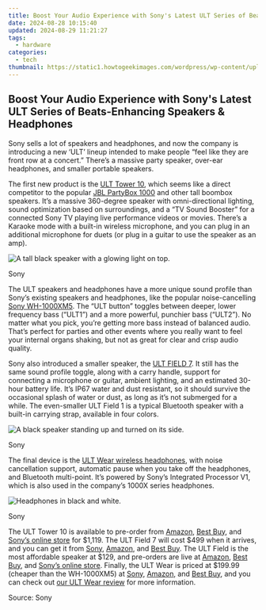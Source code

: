 ```yaml
---
title: Boost Your Audio Experience with Sony's Latest ULT Series of Beats-Enhancing Speakers & Headphones
date: 2024-08-28 10:15:40
updated: 2024-08-29 11:21:27
tags:
  - hardware
categories:
  - tech
thumbnail: https://static1.howtogeekimages.com/wordpress/wp-content/uploads/2024/04/sony.jpg
---
```


## Boost Your Audio Experience with Sony's Latest ULT Series of Beats-Enhancing Speakers & Headphones

Sony sells a lot of speakers and headphones, and now the company is introducing a new ‘ULT’ lineup intended to make people “feel like they are front row at a concert.” There’s a massive party speaker, over-ear headphones, and smaller portable speakers.

 The first new product is the [ULT Tower 10](https://www.amazon.com/dp/B0CXL5SZVQ?tag=hotoge-20&ascsubtag=UUhtgUeUpU2002676&asc%5Frefurl=https%3A%2F%2Fwww.howtogeek.com%2Fsony-new-ult-speakers-headphones-pump-up-the-bass%2F&asc%5Fcampaign=Short-Term), which seems like a direct competitor to the popular [JBL PartyBox 1000](https://www.anrdoezrs.net/links/3607085/type/dlg/sid/UUhtgUeUpU2002676/https://www.jbl.com/partybox.html) and other tall boombox speakers. It’s a massive 360-degree speaker with omni-directional lighting, sound optimization based on surroundings, and a “TV Sound Booster” for a connected Sony TV playing live performance videos or movies. There’s a Karaoke mode with a built-in wireless microphone, and you can plug in an additional microphone for duets (or plug in a guitar to use the speaker as an amp).

![A tall black speaker with a glowing light on top.](https://static1.howtogeekimages.com/wordpress/wp-content/uploads/2024/04/3f12bd66-6f50-4be0-93db-c48f7ec7c585.jpg) 

Sony

 The ULT speakers and headphones have a more unique sound profile than Sony’s existing speakers and headphones, like the popular noise-cancelling [Sony WH-1000XM5](https://facebook-video-files.techidaily.com/updated-in-2024-quora-poster-sizing-instructions/). The “ULT button” toggles between deeper, lower frequency bass (“ULT1”) and a more powerful, punchier bass (“ULT2”). No matter what you pick, you’re getting more bass instead of balanced audio. That’s perfect for parties and other events where you really want to feel your internal organs shaking, but not as great for clear and crisp audio quality.

 Sony also introduced a smaller speaker, the [ULT FIELD 7](https://www.amazon.com/dp/B0CXL5P51Q?tag=hotoge-20&ascsubtag=UUhtgUeUpU2002676&asc%5Frefurl=https%3A%2F%2Fwww.howtogeek.com%2Fsony-new-ult-speakers-headphones-pump-up-the-bass%2F&asc%5Fcampaign=Short-Term). It still has the same sound profile toggle, along with a carry handle, support for connecting a microphone or guitar, ambient lighting, and an estimated 30-hour battery life. It’s IP67 water and dust resistant, so it should survive the occasional splash of water or dust, as long as it’s not submerged for a while. The even-smaller ULT Field 1 is a typical Bluetooth speaker with a built-in carrying strap, available in four colors.

![A black speaker standing up and turned on its side.](https://static1.howtogeekimages.com/wordpress/wp-content/uploads/2024/04/9898ff11-427a-4bb1-be91-0463c6699365.jpg) 

Sony

 The final device is the [ULT Wear wireless headphones](https://www.amazon.com/dp/B0CWVX1GNX?tag=hotoge-20&ascsubtag=UUhtgUeUpU2002676&asc%5Frefurl=https%3A%2F%2Fwww.howtogeek.com%2Fsony-new-ult-speakers-headphones-pump-up-the-bass%2F&asc%5Fcampaign=Short-Term), with noise cancellation support, automatic pause when you take off the headphones, and Bluetooth multi-point. It’s powered by Sony’s Integrated Processor V1, which is also used in the company’s 1000X series headphones.

![Headphones in black and white.](https://static1.howtogeekimages.com/wordpress/wp-content/uploads/2024/04/image.jpeg) 

Sony

 The ULT Tower 10 is available to pre-order from [Amazon](https://electronics.sony.com/audio/speakers/all-speakers/p/srsult1000), [Best Buy](https://shop-links.co/link/?exclusive=1&publisher_slug=itechdaily19598&url=https%3A%2F%2Fwww.bestbuy.com%2Fsite%2Fpromo%2Fsony-ult), and [Sony’s online store](https://electronics.sony.com/audio/speakers/all-speakers/p/srsult1000) for $1,119\. The ULT Field 7 will cost $499 when it arrives, and you can get it from [Sony](https://electronics.sony.com/audio/speakers/all-speakers/p/srsult70), [Amazon](https://www.amazon.com/dp/B0CXL5P51Q?tag=hotoge-20&ascsubtag=UUhtgUeUpU2002676&asc%5Frefurl=https%3A%2F%2Fwww.howtogeek.com%2Fsony-new-ult-speakers-headphones-pump-up-the-bass%2F&asc%5Fcampaign=Short-Term), and [Best Buy](https://shop-links.co/link/?exclusive=1&publisher_slug=itechdaily19598&url=https%3A%2F%2Fwww.bestbuy.com%2Fsite%2Fpromo%2Fsony-ult). The ULT Field is the most affordable speaker at $129, and pre-orders are live at [Amazon](https://www.amazon.com/dp/B0CXL4FQBK?tag=hotoge-20&ascsubtag=UUhtgUeUpU2002676&asc%5Frefurl=https%3A%2F%2Fwww.howtogeek.com%2Fsony-new-ult-speakers-headphones-pump-up-the-bass%2F&asc%5Fcampaign=Short-Term), [Best Buy](https://shop-links.co/link/?exclusive=1&publisher_slug=itechdaily19598&url=https%3A%2F%2Fwww.bestbuy.com%2Fsite%2Fpromo%2Fsony-ult), and [Sony’s online store](https://electronics.sony.com/audio/speakers/all-speakers/p/srsult10-b). Finally, the ULT Wear is priced at $199.99 (cheaper than the WH-1000XM5) at [Sony](https://electronics.sony.com/audio/headphones/headband/p/whult900n-b), [Amazon](https://www.amazon.com/dp/B0CWVX1GNX?tag=hotoge-20&ascsubtag=UUhtgUeUpU2002676&asc%5Frefurl=https%3A%2F%2Fwww.howtogeek.com%2Fsony-new-ult-speakers-headphones-pump-up-the-bass%2F&asc%5Fcampaign=Short-Term), and [Best Buy](https://shop-links.co/link/?exclusive=1&publisher_slug=itechdaily19598&url=https%3A%2F%2Fwww.bestbuy.com%2Fsite%2Fpromo%2Fsony-ult), and you can check out [our ULT Wear review](https://remote-screen-capture.techidaily.com/new-audiovisual-excellence-zooming-into-exceptional-podcast-recordings-for-2024/) for more information.

 Source: Sony

<ins class="adsbygoogle"
     style="display:block"
     data-ad-format="autorelaxed"
     data-ad-client="ca-pub-7571918770474297"
     data-ad-slot="1223367746"></ins>



<ins class="adsbygoogle"
     style="display:block"
     data-ad-client="ca-pub-7571918770474297"
     data-ad-slot="8358498916"
     data-ad-format="auto"
     data-full-width-responsive="true"></ins>
